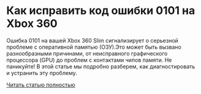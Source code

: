 # Как исправить код ошибки 0101 на Xbox 360



Ошибка 0101 на вашей Xbox 360 Slim сигнализирует о серьезной проблеме с оперативной памятью (ОЗУ).Это может быть вызвано разнообразными причинами, от неисправного графического процессора (GPU) до проблем с контактами чипов памяти. Не паникуйте! В этой статье мы подробно разберем, как диагностировать и устранить эту проблему.

[Читать статью полностью](https://xyberbara.com/gaming/xbox-360-s-error-code-0101/)
